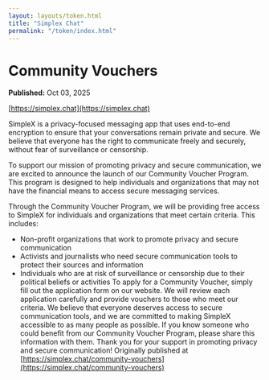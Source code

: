 ```yaml
---
layout: layouts/token.html
title: "Simplex Chat"
permalink: "/token/index.html"
---
```


# Community Vouchers

**Published:** Oct 03, 2025

[https://simplex.chat](https://simplex.chat)

SimpleX is a privacy-focused messaging app that uses end-to-end encryption to ensure that your conversations remain private and secure. We believe that everyone has the right to communicate freely and securely, without fear of surveillance or censorship.

To support our mission of promoting privacy and secure communication, we are excited to announce the launch of our Community Voucher Program. This program is designed to help individuals and organizations that may not have the financial means to access secure messaging services.

Through the Community Voucher Program, we will be providing free access to SimpleX for individuals and organizations that meet certain criteria. This includes:
- Non-profit organizations that work to promote privacy and secure communication
- Activists and journalists who need secure communication tools to protect their sources and information
- Individuals who are at risk of surveillance or censorship due to their political beliefs or activities
To apply for a Community Voucher, simply fill out the application form on our website. We will review each application carefully and provide vouchers to those who meet our criteria.
We believe that everyone deserves access to secure communication tools, and we are committed to making SimpleX accessible to as many people as possible. If you know someone who could benefit from our Community Voucher Program, please share this information with them.
Thank you for your support in promoting privacy and secure communication!
Originally published at [https://simplex.chat/community-vouchers](https://simplex.chat/community-vouchers)